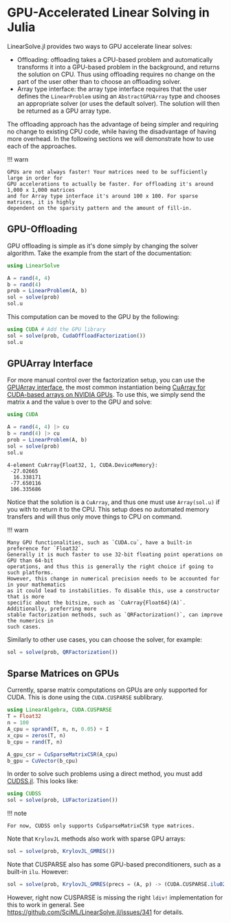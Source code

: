 # GPU-Accelerated Linear Solving in Julia

LinearSolve.jl provides two ways to GPU accelerate linear solves:

* Offloading: offloading takes a CPU-based problem and automatically transforms it into a
  GPU-based problem in the background, and returns the solution on CPU. Thus using
  offloading requires no change on the part of the user other than to choose an offloading
  solver.
* Array type interface: the array type interface requires that the user defines the
  `LinearProblem` using an `AbstractGPUArray` type and chooses an appropriate solver
  (or uses the default solver). The solution will then be returned as a GPU array type.

The offloading approach has the advantage of being simpler and requiring no change to
existing CPU code, while having the disadvantage of having more overhead. In the following
sections we will demonstrate how to use each of the approaches.

!!! warn

    GPUs are not always faster! Your matrices need to be sufficiently large in order for
    GPU accelerations to actually be faster. For offloading it's around 1,000 x 1,000 matrices
    and for Array type interface it's around 100 x 100. For sparse matrices, it is highly
    dependent on the sparsity pattern and the amount of fill-in.

## GPU-Offloading

GPU offloading is simple as it's done simply by changing the solver algorithm. Take the
example from the start of the documentation:

```julia
using LinearSolve

A = rand(4, 4)
b = rand(4)
prob = LinearProblem(A, b)
sol = solve(prob)
sol.u
```

This computation can be moved to the GPU by the following:

```julia
using CUDA # Add the GPU library
sol = solve(prob, CudaOffloadFactorization())
sol.u
```

## GPUArray Interface

For more manual control over the factorization setup, you can use the
[GPUArray interface](https://juliagpu.github.io/GPUArrays.jl/dev/), the most common
instantiation being [CuArray for CUDA-based arrays on NVIDIA GPUs](https://cuda.juliagpu.org/stable/usage/array/).
To use this, we simply send the matrix `A` and the value `b` over to the GPU and solve:

```julia
using CUDA

A = rand(4, 4) |> cu
b = rand(4) |> cu
prob = LinearProblem(A, b)
sol = solve(prob)
sol.u
```

```
4-element CuArray{Float32, 1, CUDA.DeviceMemory}:
 -27.02665
  16.338171
 -77.650116
 106.335686
```

Notice that the solution is a `CuArray`, and thus one must use `Array(sol.u)` if you with
to return it to the CPU. This setup does no automated memory transfers and will thus only
move things to CPU on command.

!!! warn

    Many GPU functionalities, such as `CUDA.cu`, have a built-in preference for `Float32`.
    Generally it is much faster to use 32-bit floating point operations on GPU than 64-bit
    operations, and thus this is generally the right choice if going to such platforms.
    However, this change in numerical precision needs to be accounted for in your mathematics
    as it could lead to instabilities. To disable this, use a constructor that is more
    specific about the bitsize, such as `CuArray{Float64}(A)`. Additionally, preferring more
    stable factorization methods, such as `QRFactorization()`, can improve the numerics in
    such cases.

Similarly to other use cases, you can choose the solver, for example:

```julia
sol = solve(prob, QRFactorization())
```

## Sparse Matrices on GPUs

Currently, sparse matrix computations on GPUs are only supported for CUDA. This is done using
the `CUDA.CUSPARSE` sublibrary.

```julia
using LinearAlgebra, CUDA.CUSPARSE
T = Float32
n = 100
A_cpu = sprand(T, n, n, 0.05) + I
x_cpu = zeros(T, n)
b_cpu = rand(T, n)

A_gpu_csr = CuSparseMatrixCSR(A_cpu)
b_gpu = CuVector(b_cpu)
```

In order to solve such problems using a direct method, you must add
[CUDSS.jl](https://github.com/exanauts/CUDSS.jl). This looks like:

```julia
using CUDSS
sol = solve(prob, LUFactorization())
```

!!! note

    For now, CUDSS only supports CuSparseMatrixCSR type matrices.

Note that `KrylovJL` methods also work with sparse GPU arrays:

```julia
sol = solve(prob, KrylovJL_GMRES())
```

Note that CUSPARSE also has some GPU-based preconditioners, such as a built-in `ilu`. However:

```julia
sol = solve(prob, KrylovJL_GMRES(precs = (A, p) -> (CUDA.CUSPARSE.ilu02!(A, 'O'), I)))
```

However, right now CUSPARSE is missing the right `ldiv!` implementation for this to work
in general. See https://github.com/SciML/LinearSolve.jl/issues/341 for details.

